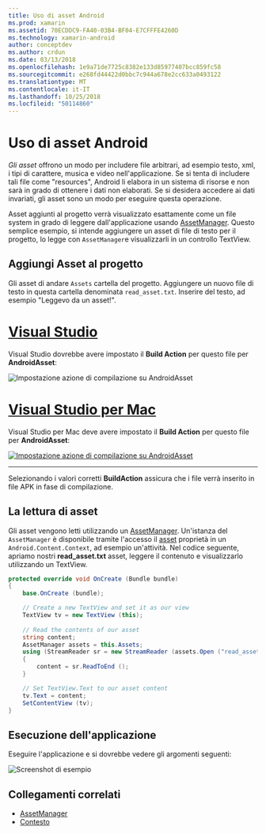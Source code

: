 ```yaml
---
title: Uso di asset Android
ms.prod: xamarin
ms.assetid: 70ECDDC9-FA40-03B4-BF04-E7CFFFE4260D
ms.technology: xamarin-android
author: conceptdev
ms.author: crdun
ms.date: 03/13/2018
ms.openlocfilehash: 1e9a71de7725c8382e133d85977407bcc859fc58
ms.sourcegitcommit: e268fd44422d0bbc7c944a678e2cc633a0493122
ms.translationtype: MT
ms.contentlocale: it-IT
ms.lasthandoff: 10/25/2018
ms.locfileid: "50114860"
---
```

# <a name="using-android-assets"></a>Uso di asset Android

_Gli asset_ offrono un modo per includere file arbitrari, ad esempio testo, xml, i tipi di carattere, musica e video nell'applicazione. Se si tenta di includere tali file come "resources", Android li elabora in un sistema di risorse e non sarà in grado di ottenere i dati non elaborati. Se si desidera accedere ai dati invariati, gli asset sono un modo per eseguire questa operazione.

Asset aggiunti al progetto verrà visualizzato esattamente come un file system in grado di leggere dall'applicazione usando [AssetManager](https://developer.xamarin.com/api/type/Android.Content.Res.AssetManager/).
Questo semplice esempio, si intende aggiungere un asset di file di testo per il progetto, lo legge con `AssetManager`e visualizzarli in un controllo TextView.


## <a name="add-asset-to-project"></a>Aggiungi Asset al progetto

Gli asset di andare `Assets` cartella del progetto. Aggiungere un nuovo file di testo in questa cartella denominata `read_asset.txt`. Inserire del testo, ad esempio "Leggevo da un asset!".

# <a name="visual-studiotabwindows"></a>[Visual Studio](#tab/windows)

Visual Studio dovrebbe avere impostato il **Build Action** per questo file per **AndroidAsset**:

![Impostazione azione di compilazione su AndroidAsset](android-assets-images/asset-properties-vs.png) 

# <a name="visual-studio-for-mactabmacos"></a>[Visual Studio per Mac](#tab/macos)

Visual Studio per Mac deve avere impostato il **Build Action** per questo file per **AndroidAsset**:

[![Impostazione azione di compilazione su AndroidAsset](android-assets-images/asset-properties-xs-sml.png)](android-assets-images/asset-properties-xs.png#lightbox)

-----

Selezionando i valori corretti **BuildAction** assicura che i file verrà inserito in file APK in fase di compilazione.


## <a name="reading-assets"></a>La lettura di asset

Gli asset vengono letti utilizzando un [AssetManager](https://developer.xamarin.com/api/type/Android.Content.Res.AssetManager/). Un'istanza del `AssetManager` è disponibile tramite l'accesso il [asset](https://developer.xamarin.com/api/property/Android.Content.Context.Assets/) proprietà in un `Android.Content.Context`, ad esempio un'attività.
Nel codice seguente, apriamo nostri **read_asset.txt** asset, leggere il contenuto e visualizzarlo utilizzando un TextView.

```csharp
protected override void OnCreate (Bundle bundle)
{
    base.OnCreate (bundle);

    // Create a new TextView and set it as our view
    TextView tv = new TextView (this);
    
    // Read the contents of our asset
    string content;
    AssetManager assets = this.Assets;
    using (StreamReader sr = new StreamReader (assets.Open ("read_asset.txt")))
    {
        content = sr.ReadToEnd ();
    }

    // Set TextView.Text to our asset content
    tv.Text = content;
    SetContentView (tv);
}
```


## <a name="running-the-application"></a>Esecuzione dell'applicazione

Eseguire l'applicazione e si dovrebbe vedere gli argomenti seguenti:

![Screenshot di esempio](android-assets-images/screenshot.png)


## <a name="related-links"></a>Collegamenti correlati

- [AssetManager](https://developer.xamarin.com/api/type/Android.Content.Res.AssetManager/)
- [Contesto](https://developer.xamarin.com/api/type/Android.Content.Context/)
